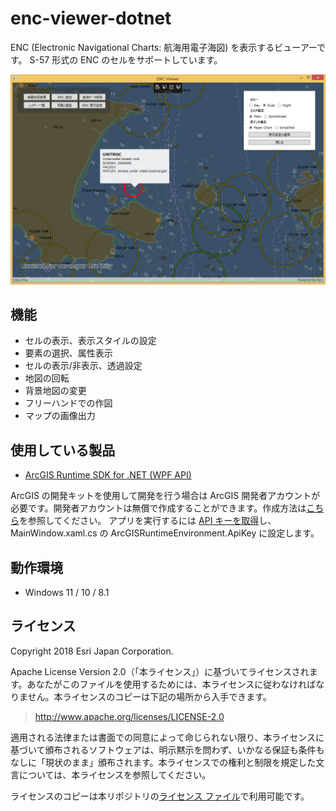 # enc-viewer-dotnet

ENC (Electronic Navigational Charts: 航海用電子海図) を表示するビューアーです。
S-57 形式の ENC のセルをサポートしています。

![enc-viewer-dotnet](image/thumbnail.png)

## 機能

* セルの表示、表示スタイルの設定
* 要素の選択、属性表示
* セルの表示/非表示、透過設定
* 地図の回転
* 背景地図の変更
* フリーハンドでの作図
* マップの画像出力


## 使用している製品

* [ArcGIS Runtime SDK for .NET (WPF API)](https://developers.arcgis.com/net/)

ArcGIS の開発キットを使用して開発を行う場合は ArcGIS 開発者アカウントが必要です。開発者アカウントは無償で作成することができます。作成方法は[こちら](https://esrijapan.github.io/arcgis-dev-resources/guide/get-dev-account/)を参照してください。
アプリを実行するには [API キーを取得](https://esrijapan.github.io/arcgis-dev-resources/guide/get-api-key/)し、MainWindow.xaml.cs の ArcGISRuntimeEnvironment.ApiKey に設定します。


## 動作環境
* Windows 11 / 10 / 8.1

## ライセンス
Copyright 2018 Esri Japan Corporation.

Apache License Version 2.0（「本ライセンス」）に基づいてライセンスされます。あなたがこのファイルを使用するためには、本ライセンスに従わなければなりません。本ライセンスのコピーは下記の場所から入手できます。

> http://www.apache.org/licenses/LICENSE-2.0

適用される法律または書面での同意によって命じられない限り、本ライセンスに基づいて頒布されるソフトウェアは、明示黙示を問わず、いかなる保証も条件もなしに「現状のまま」頒布されます。本ライセンスでの権利と制限を規定した文言については、本ライセンスを参照してください。

ライセンスのコピーは本リポジトリの[ライセンス ファイル](./LICENSE)で利用可能です。
